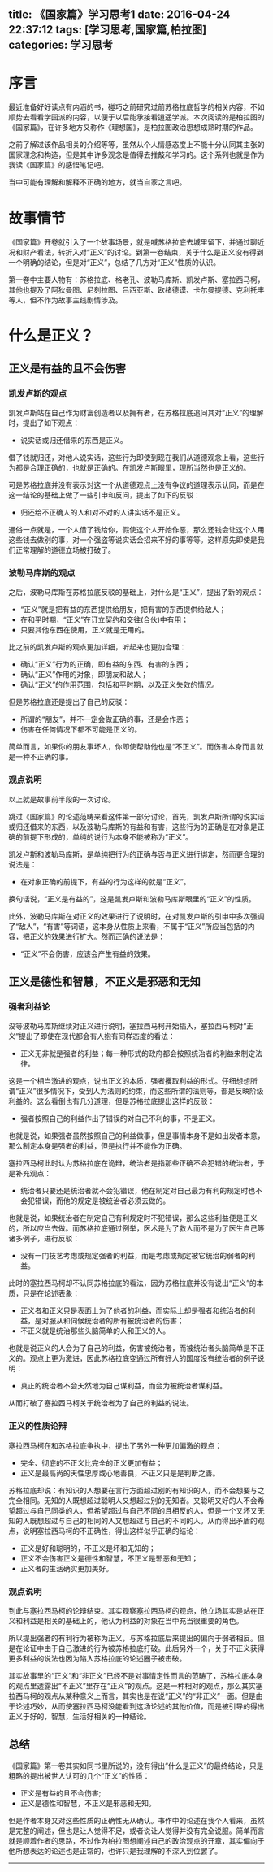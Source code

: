 title: 《国家篇》学习思考1
date: 2016-04-24 22:37:12
tags: [学习思考,国家篇,柏拉图]
categories: 学习思考
---
# 序言

最近准备好好读点有内涵的书，碰巧之前研究过前苏格拉底哲学的相关内容，不如顺势去看看学园派的内容，以便于以后能承接看逍遥学派。本次阅读的是柏拉图的《国家篇》，在许多地方又称作《理想国》，是柏拉图政治思想成熟时期的作品。

之前了解过该作品相关的介绍等等，虽然从个人情感态度上不能十分认同其主张的国家理念和构造，但是其中许多观念是值得去推敲和学习的。这个系列也就是作为我读《国家篇》的感悟笔记吧。

当中可能有理解和解释不正确的地方，就当自家之言吧。

# 故事情节

《国家篇》开卷就引入了一个故事场景，就是喊苏格拉底去城里留下，并通过聊近况和财产看法，转折入对“正义”的讨论。到第一卷结束，关于什么是正义没有得到一个明确的结论，但是对“正义”，总结了几方对“正义”性质的认识。

第一卷中主要人物有：苏格拉底、格老孔、波勒马库斯、凯发卢斯、塞拉西马柯，其他也提及了阿狄曼图、尼刻拉图、吕西亚斯、欧绪德谟、卡尔曼提德、克利托丰等人，但不作为故事主线剧情涉及。


# 什么是正义？

## 正义是有益的且不会伤害

### 凯发卢斯的观点
凯发卢斯站在自己作为财富创造者以及拥有者，在苏格拉底追问其对“正义”的理解时，提出了如下观点：

+ 说实话或归还借来的东西是正义。

借了钱就归还，对他人说实话，这些行为即使到现在我们从道德观念上看，这些行为都是合理正确的，也就是正确的。在凯发卢斯眼里，理所当然也是正义的。

可是苏格拉底并没有表示对这一个从道德观点上没有争议的道理表示认同，而是在这一结论的基础上做了一些引申和反问，提出了如下的反驳：

+ 归还给不正确人的人和对不对的人讲实话不是正义。

通俗一点就是，一个人借了钱给你，假使这个人开始作恶，那么还钱会让这个人用这些钱去做别的事，对一个强盗等说实话会招来不好的事等等。这样原先即使是我们正常理解的道德立场被打破了。

### 波勒马库斯的观点

之后，波勒马库斯在苏格拉底反驳的基础上，对什么是“正义”，提出了新的观点：

+ “正义”就是把有益的东西提供给朋友，把有害的东西提供给敌人；
+ 在和平时期，“正义”在订立契约和交往(合伙)中有用；
+ 只要其他东西在使用，正义就是无用的。

比之前的凯发卢斯的观点更加详细，听起来也更加合理：

+ 确认“正义”行为的正确，即有益的东西、有害的东西；
+ 确认“正义”作用的对象，即朋友和敌人；
+ 确认“正义”的作用范围，包括和平时期，以及正义失效的情况。

但是苏格拉底还是提出了自己的反驳：

+ 所谓的“朋友”，并不一定会做正确的事，还是会作恶；
+ 伤害在任何情况下都不可能是正义的。

简单而言，如果你的朋友事坏人，你即使帮助他也是“不正义”。而伤害本身而言就是一种不正确的事。


### 观点说明

以上就是故事前半段的一次讨论。

跳过《国家篇》的论述范畴来看这件第一部分讨论，首先，凯发卢斯所谓的说实话或归还借来的东西，以及波勒马库斯的有益和有害，这些行为的正确是在对象是正确的前提下形成的，单纯的说行为本身不能被称为“正义”。

凯发卢斯和波勒马库斯，是单纯把行为的正确与否与正义进行绑定，然而更合理的说法是：

+ 在对象正确的前提下，有益的行为这样的就是“正义”。

换句话说，“正义是有益的”，这是凯发卢斯和波勒马库斯眼里的“正义”的性质。

此外，波勒马库斯在对正义的效果进行了说明时，在对凯发卢斯的引申中多次强调了“敌人”，“有害”等词语，这本身从性质上来看，不属于“正义”所应当包括的内容，把正义的效果进行扩大。然而正确的说法是：

+ “正义”不会伤害，应该会产生有益的效果。


## 正义是德性和智慧，不正义是邪恶和无知

### 强者利益论

没等波勒马库斯继续对正义进行说明，塞拉西马柯开始插入，塞拉西马柯对“正义”提出了即使在现代都会有人抱有同样态度的看法：

+ 正义无非就是强者的利益；每一种形式的政府都会按照统治者的利益来制定法律。

这是一个相当激进的观点，说出正义的本质，强者攫取利益的形式。仔细想想所谓“正义”很多情况下，受到人为法则的约束，而这些所谓的法则等，都是反映阶级利益的。这么看倒也有几分道理，但是苏格拉底提出这样的反驳：

+ 强者按照自己的利益作出了错误的对自己不利的事，不是正义。

也就是说，如果强者虽然按照自己的利益做事，但是事情本身不是如出发者本意，那么制定本身是强者的利益，但是执行并不能作为正确。

塞拉西马柯此时认为苏格拉底在诡辩，统治者是指那些正确不会犯错的统治者，于是补充观点：

+ 统治者只要还是统治者就不会犯错误，他在制定对自己最为有利的规定时也不会犯错误，而他的规定是被统治者必须去做的。

也就是说，如果统治者在制定自己有利规定时不犯错误，那么这些利益便是正义的，所以应当去做。而苏格拉底通过例举，医术是为了救人而不是为了医生自己等诸多例子，进行反驳：

+ 没有一门技艺考虑或规定强者的利益，而是考虑或规定被它统治的弱者的利益。

此时的塞拉西马柯却不认同苏格拉底的看法，因为苏格拉底并没有说出“正义”的本质，只是在论述表象：

+ 正义者和正义只是表面上为了他者的利益，而实际上却是强者和统治者的利益，是对服从和伺候统治者的所有被统治者的伤害；
+ 不正义就是统治那些头脑简单的人和正义的人。

也就是说正义的人会为了自己的利益，伤害被统治者，而被统治者头脑简单是不正义的。观点上更为激进，因此苏格拉底变通过所有好人的国度没有统治者的例子说明：

+ 真正的统治者不会天然地为自己谋利益，而会为被统治者谋利益。

从而打破了塞拉西马柯关于统治者为了自己的利益的说法。

### 正义的性质论辩

塞拉西马柯在和苏格拉底争执中，提出了另外一种更加偏激的观点：

+ 完全、彻底的不正义比完全的正义更加有益；
+ 正义是最高尚的天性忠厚或心地善良，不正义只是是判断之善。


苏格拉底却说：有知识的人想要在言行方面超过别的有知识的人，而不会想要与之完全相同。无知的人既想超过聪明人又想超过别的无知者。又聪明又好的人不会希望超过与自己同类的人，但希望超过与自己不同的且相反的人，但是一个又坏又无知的人既想超过与自己的相同的人又想超过与自己的不同的人。从而得出矛盾的观点，说明塞拉西马柯的不正确性，得出这样似乎正确的结论：

+ 正义是好和聪明的，不正义是坏和无知的；
+ 正义不会伤害正义是德性和智慧，不正义是邪恶和无知；
+ 正义者的生活确实更加美好。

### 观点说明

到此与塞拉西马柯的论辩结束。其实观察塞拉西马柯的观点，他立场其实是站在正义和利益是相关的基础上的，他认为利益的对象在当中充当很重要的角色。

所以提出强者的有利行为被称为正义，与苏格拉底后来提出的偏向于弱者相反。但是在论证中由于自己激进的行为被苏格拉底打破。此后另外一个，关于不正义获得更多利益的说法也因为陷入苏格拉底的论述圈子被击破。

其实故事里的“正义”和“非正义”已经不是对事情定性而言的范畴了，苏格拉底本身的观点里透露出“不正义”里存在“正义”的观点。这是一种相对的观点，那么其实塞拉西马柯的观点从某种意义上而言，其实也是在说“正义”的“非正义”一面。但是由于论述巧妙，从而使塞拉西马柯没能看到这场论述的其他价值，而是被引导的得出正义于好的，智慧，生活好相关的一种结论。

## 总结

《国家篇》第一卷其实如同书里所说的，没有得出“什么是正义”的最终结论，只是粗略的提出被世人认可的几个“正义”的性质：

+ 正义是有益的且不会伤害;
+ 正义是德性和智慧，不正义是邪恶和无知。

但是作者本身又对这些性质的正确性无从确认。书作中的论述在我个人看来，虽然是完整的阐述，但也是让人觉得不足，或者说让人觉得并没有完全说服。简单而言就是顺着作者的思路，不过作为柏拉图想阐述自己的政治观点的开章，其实偏向于他所想表达的论述也是正常的，也许只是我理解的不深入到位罢了。

***




